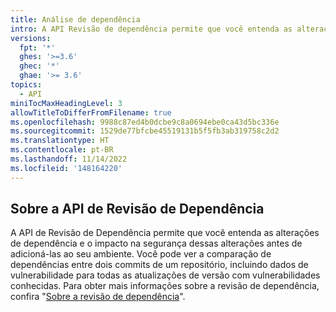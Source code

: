 ```yaml
---
title: Análise de dependência
intro: A API Revisão de dependência permite que você entenda as alterações de dependência e o impacto na segurança dessas alterações antes de adicioná-las ao ambiente.
versions:
  fpt: '*'
  ghes: '>=3.6'
  ghec: '*'
  ghae: '>= 3.6'
topics:
  - API
miniTocMaxHeadingLevel: 3
allowTitleToDifferFromFilename: true
ms.openlocfilehash: 9988c87ed4b0dcbe9c8a0694ebe0ca43d5bc336e
ms.sourcegitcommit: 1529de77bfcbe45519131b5f5fb3ab319758c2d2
ms.translationtype: HT
ms.contentlocale: pt-BR
ms.lasthandoff: 11/14/2022
ms.locfileid: '148164220'
---
```

## Sobre a API de Revisão de Dependência

A API de Revisão de Dependência permite que você entenda as alterações de dependência e o impacto na segurança dessas alterações antes de adicioná-las ao seu ambiente. Você pode ver a comparação de dependências entre dois commits de um repositório, incluindo dados de vulnerabilidade para todas as atualizações de versão com vulnerabilidades conhecidas. Para obter mais informações sobre a revisão de dependência, confira "[Sobre a revisão de dependência](/code-security/supply-chain-security/understanding-your-software-supply-chain/about-dependency-review)".
